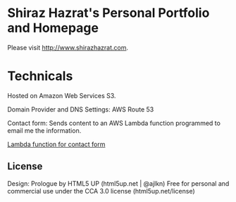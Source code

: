 # Shiraz Hazrat's Personal Portfolio and Homepage
Please visit <a href="http://www.shirazhazrat.com" target="_blank">http://www.shirazhazrat.com</a>.

# Technicals
Hosted on Amazon Web Services S3.

Domain Provider and DNS Settings: AWS Route 53

Contact form: Sends content to an AWS Lambda function programmed to email me the information.

[Lambda function for contact form](contact-form/lambda_function.py)


## License
Design: Prologue by HTML5 UP (html5up.net | @ajlkn)
Free for personal and commercial use under the CCA 3.0 license (html5up.net/license)